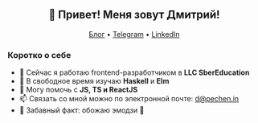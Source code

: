 <h2 align="center">👋 Привет! Меня зовут Дмитрий!</h2>
<p align="center">
  <a href="https://pechen.in">Блог</a> •
  <a href="https://telegram.me/pechen_in">Telegram</a> •
  <a href="https://www.linkedin.com/in/dpechenin">LinkedIn</a>
</p>

<h3>Коротко о себе</h3>

- 🔭 Сейчас я работаю frontend-разработчиком в  **LLC SberEducation**
- 🌱 В свободное время изучаю **Haskell** и **Elm**
- 💬 Могу помочь с  **JS, TS и  ReactJS**
- 📫 Связать со мной можно по электронной почте: [d@pechen.in](mailto:d@pechen.in)
- 🙈 Забавный факт: обожаю эмодзи 🙈
  